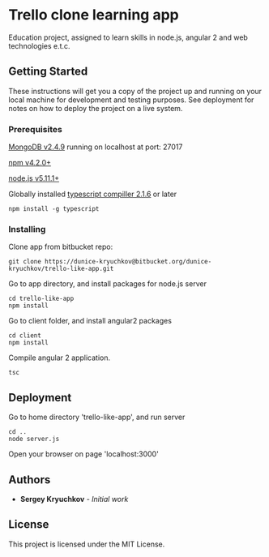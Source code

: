 # Trello clone learning app

Education project, assigned to learn skills in node.js, angular 2 and web technologies e.t.c.

## Getting Started

These instructions will get you a copy of the project up and running on your local machine for development and testing purposes.
See deployment for notes on how to deploy the project on a live system.

### Prerequisites

[MongoDB v2.4.9](https://docs.mongodb.com/manual/installation/) running on localhost at port: 27017

[npm v4.2.0+](https://nodejs.org/en/download/package-manager/)

[node.js v5.11.1+](https://nodejs.org/en/download/package-manager/)

Globally installed [typescript compiller 2.1.6](https://www.typescriptlang.org/) or later
```
npm install -g typescript
```

### Installing

Clone app from bitbucket repo:
```
git clone https://dunice-kryuchkov@bitbucket.org/dunice-kryuchkov/trello-like-app.git
```

Go to app directory, and install packages for node.js server

```
cd trello-like-app
npm install
```

Go to client folder, and install angular2 packages
```
cd client
npm install
```

Compile angular 2 application.

```
tsc
```

## Deployment

Go to home directory 'trello-like-app', and run server
```
cd ..
node server.js
```

Open your browser on page 'localhost:3000'


## Authors

* **Sergey Kryuchkov** - *Initial work* 

## License

This project is licensed under the MIT License.

